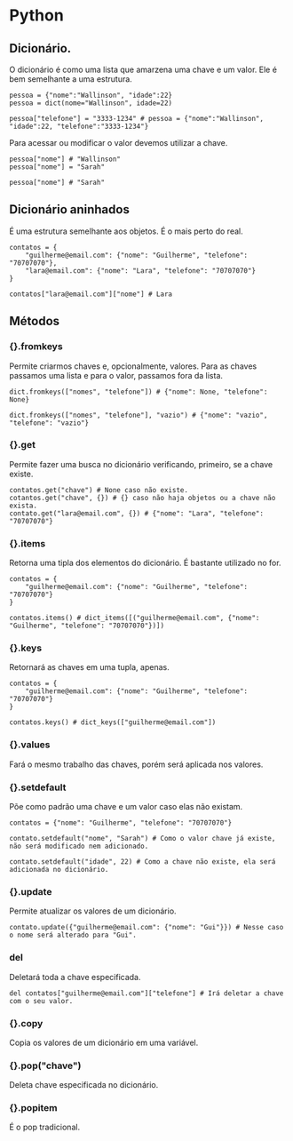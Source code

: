 # Python

## Dicionário.
O dicionário é como uma lista que amarzena uma chave e um valor. Ele é bem semelhante a uma estrutura.

```
pessoa = {"nome":"Wallinson", "idade":22}
pessoa = dict(nome="Wallinson", idade=22)

pessoa["telefone"] = "3333-1234" # pessoa = {"nome":"Wallinson", "idade":22, "telefone":"3333-1234"}
```

Para acessar ou modificar o valor devemos utilizar a chave.
```
pessoa["nome"] # "Wallinson"
pessoa["nome"] = "Sarah"

pessoa["nome"] # "Sarah"
```

## Dicionário aninhados
É uma estrutura semelhante aos objetos. É o mais perto do real.
```
contatos = {
    "guilherme@email.com": {"nome": "Guilherme", "telefone": "70707070"},
    "lara@email.com": {"nome": "Lara", "telefone": "70707070"}
}

contatos["lara@email.com"]["nome"] # Lara
```

## Métodos

### {}.fromkeys
Permite criarmos chaves e, opcionalmente, valores. Para as chaves passamos uma lista e para o valor, passamos fora da lista.
```
dict.fromkeys(["nomes", "telefone"]) # {"nome": None, "telefone": None}

dict.fromkeys(["nomes", "telefone"], "vazio") # {"nome": "vazio", "telefone": "vazio"}
```

### {}.get
Permite fazer uma busca no dicionário verificando, primeiro, se a chave existe.
```
contatos.get("chave") # None caso não existe.
cotantos.get("chave", {}) # {} caso não haja objetos ou a chave não exista.
contato.get("lara@email.com", {}) # {"nome": "Lara", "telefone": "70707070"}
```

### {}.items
Retorna uma tipla dos elementos do dicionário. É bastante utilizado no for.
```
contatos = {
    "guilherme@email.com": {"nome": "Guilherme", "telefone": "70707070"}
}

contatos.items() # dict_items([("guilherme@email.com", {"nome": "Guilherme", "telefone": "70707070"})])
```

### {}.keys
Retornará as chaves em uma tupla, apenas.
```
contatos = {
    "guilherme@email.com": {"nome": "Guilherme", "telefone": "70707070"}
}

contatos.keys() # dict_keys(["guilherme@email.com"])
```

### {}.values
Fará o mesmo trabalho das chaves, porém será aplicada nos valores.

### {}.setdefault
Põe como padrão uma chave e um valor caso elas não existam.
```
contatos = {"nome": "Guilherme", "telefone": "70707070"}

contato.setdefault("nome", "Sarah") # Como o valor chave já existe, não será modificado nem adicionado.

contato.setdefault("idade", 22) # Como a chave não existe, ela será adicionada no dicionário.
```

### {}.update
Permite atualizar os valores de um dicionário.
```
contato.update({"guilherme@email.com": {"nome": "Gui"}}) # Nesse caso o nome será alterado para "Gui".
```

### del
Deletará toda a chave especificada.
```
del contatos["guilherme@email.com"]["telefone"] # Irá deletar a chave com o seu valor.
```

### {}.copy
Copia os valores de um dicionário em uma variável.

### {}.pop("chave")
Deleta chave especificada no dicionário.

### {}.popitem
É o pop tradicional.